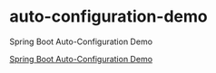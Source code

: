 # auto-configuration-demo
Spring Boot Auto-Configuration Demo

[Spring Boot Auto-Configuration Demo](https://codedelay.com/autoconfiguration-spring-boot-example/)

